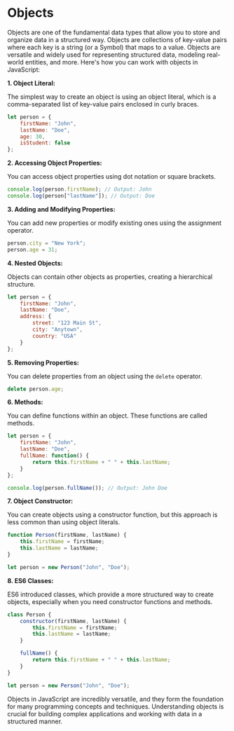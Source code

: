 # Objects 

Objects are one of the fundamental data types that allow you to store and organize data in a structured way. Objects are collections of key-value pairs where each key is a string (or a Symbol) that maps to a value. Objects are versatile and widely used for representing structured data, modeling real-world entities, and more. Here's how you can work with objects in JavaScript:

**1. Object Literal:**

The simplest way to create an object is using an object literal, which is a comma-separated list of key-value pairs enclosed in curly braces.

```javascript
let person = {
    firstName: "John",
    lastName: "Doe",
    age: 30,
    isStudent: false
};
```

**2. Accessing Object Properties:**

You can access object properties using dot notation or square brackets.

```javascript
console.log(person.firstName); // Output: John
console.log(person["lastName"]); // Output: Doe
```

**3. Adding and Modifying Properties:**

You can add new properties or modify existing ones using the assignment operator.

```javascript
person.city = "New York";
person.age = 31;
```

**4. Nested Objects:**

Objects can contain other objects as properties, creating a hierarchical structure.

```javascript
let person = {
    firstName: "John",
    lastName: "Doe",
    address: {
        street: "123 Main St",
        city: "Anytown",
        country: "USA"
    }
};
```

**5. Removing Properties:**

You can delete properties from an object using the `delete` operator.

```javascript
delete person.age;
```

**6. Methods:**

You can define functions within an object. These functions are called methods.

```javascript
let person = {
    firstName: "John",
    lastName: "Doe",
    fullName: function() {
        return this.firstName + " " + this.lastName;
    }
};

console.log(person.fullName()); // Output: John Doe
```

**7. Object Constructor:**

You can create objects using a constructor function, but this approach is less common than using object literals.

```javascript
function Person(firstName, lastName) {
    this.firstName = firstName;
    this.lastName = lastName;
}

let person = new Person("John", "Doe");
```

**8. ES6 Classes:**

ES6 introduced classes, which provide a more structured way to create objects, especially when you need constructor functions and methods.

```javascript
class Person {
    constructor(firstName, lastName) {
        this.firstName = firstName;
        this.lastName = lastName;
    }

    fullName() {
        return this.firstName + " " + this.lastName;
    }
}

let person = new Person("John", "Doe");
```

Objects in JavaScript are incredibly versatile, and they form the foundation for many programming concepts and techniques. Understanding objects is crucial for building complex applications and working with data in a structured manner.
